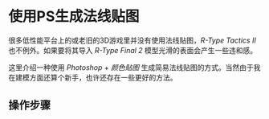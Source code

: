 # 使用PS生成法线贴图

很多低性能平台上的或老旧的3D游戏里并没有使用法线贴图，*R-Type Tactics II* 也不例外。如果要将其导入 *R-Type Final 2* 模型光滑的表面会产生一些违和感。

这里介绍一种使用 *Photoshop* + *颜色贴图* 生成简易法线贴图的方式。当然由于我在建模方面还算个新手，也许还存在一些更好的方法。

## 操作步骤